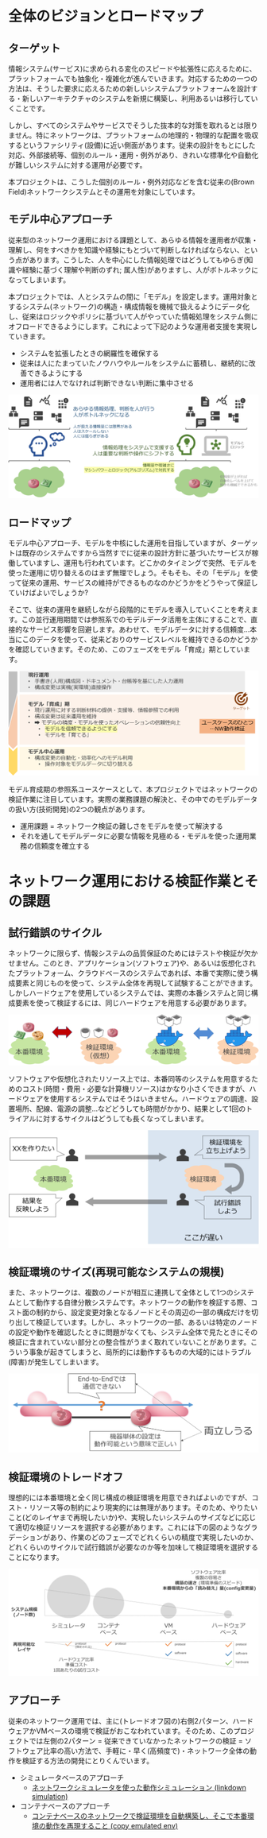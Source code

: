 # 全体のビジョンとロードマップ

## ターゲット

情報システム(サービス)に求められる変化のスピードや拡張性に応えるために、プラットフォームでも抽象化・複雑化が進んでいきます。対応するための一つの方法は、そうした要求に応えるための新しいシステムプラットフォームを設計する・新しいアーキテクチャのシステムを新規に構築し、利用あるいは移行していくことです。

しかし、すべてのシステムやサービスでそうした抜本的な対策を取れるとは限りません。特にネットワークは、プラットフォームの地理的・物理的な配置を吸収するというファシリティ(設備)に近い側面があります。従来の設計をもとにした対応、外部接続等、個別のルール・運用・例外があり、きれいな標準化や自動化が難しいシステムに対する運用が必要です。

本プロジェクトは、こうした個別のルール・例外対応などを含む従来の(Brown Field)ネットワークシステムとその運用を対象にしています。

## モデル中心アプローチ

従来型のネットワーク運用における課題として、あらゆる情報を運用者が収集・理解し、何をすべきかを知識や経験にもとづいて判断しなければならない、という点があります。こうした、人を中心にした情報処理ではどうしてもゆらぎ(知識や経験に基づく理解や判断のずれ; 属人性)がありますし、人がボトルネックになってしまいます。

本プロジェクトでは、人とシステムの間に「モデル」を設定します。運用対象とするシステム(ネットワーク)の構造・構成情報を機械で扱えるようにデータ化し、従来はロジックやポリシに基づいて人がやっていた情報処理をシステム側にオフロードできるようにします。これによって下記のような運用者支援を実現していきます。

* システムを拡張したときの網羅性を確保する
* 従来は人にたまっていたノウハウやルールをシステムに蓄積し、継続的に改善できるようにする
* 運用者には人でなければ判断できない判断に集中させる

![model-centric-approach](fig/model_centric_approach.png)

## ロードマップ

モデル中心アプローチ、モデルを中核にした運用を目指していますが、ターゲットは既存のシステムですから当然すでに従来の設計方針に基づいたサービスが稼働していますし、運用も行われています。どこかのタイミングで突然、モデルを使った運用に切り替えるのはまず無理でしょう。そもそも、その「モデル」を使って従来の運用、サービスの維持ができるものなのかどうかをどうやって保証していけばよいでしょうか?

そこで、従来の運用を継続しながら段階的にモデルを導入していくことを考えます。この並行運用期間では参照系でのモデルデータ活用を主体にすることで、直接的なサービス影響を回避します。あわせて、モデルデータに対する信頼度…本当にこのデータを使って、従来どおりのサービスレベルを維持できるのかどうかを確認していきます。そのため、このフェーズをモデル「育成」期としています。

![roadmap](fig/roadmap.png)

モデル育成期の参照系ユースケースとして、本プロジェクトではネットワークの検証作業に注目しています。実際の業務課題の解決と、その中でのモデルデータの扱い方(技術開発)の2つの観点があります。

* 運用課題 = ネットワーク検証の難しさをモデルを使って解決する
* それを通してモデルデータに必要な情報を見極める・モデルを使った運用業務の信頼度を確立する

# ネットワーク運用における検証作業とその課題

## 試行錯誤のサイクル

ネットワークに限らず、情報システムの品質保証のためにはテストや検証が欠かせません。このとき、アプリケーション(ソフトウェア)や、あるいは仮想化されたプラットフォーム、クラウドベースのシステムであれば、本番で実際に使う構成要素と同じものを使って、システム全体を再現して試験することができます。しかしハードウェアを使用しているシステムでは、実際の本番システムと同じ構成要素を使って検証するには、同じハードウェアを用意する必要があります。

![trial-cycle1](fig/trial_cycle1.png)

ソフトウェアや仮想化されたリソース上では、本番同等のシステムを用意するためのコスト(時間・費用・必要な計算機リソース)はかなり小さくできますが、ハードウェアを使用するシステムではそうはいきません。ハードウェアの調達、設置場所、配線、電源の調整…などどうしても時間がかかり、結果として1回のトライアルに対するサイクルはどうしても長くなってしまいます。

![trial-cycle2](fig/trial_cycle2.png)

## 検証環境のサイズ(再現可能なシステムの規模)

また、ネットワークは、複数のノードが相互に連携して全体として1つのシステムとして動作する自律分散システムです。ネットワークの動作を検証する際、コスト面の制約から、設定変更対象となるノードとその周辺の一部の構成だけを切り出して検証しています。しかし、ネットワークの一部、あるいは特定のノードの設定や動作を確認したときに問題がなくても、システム全体で見たときにその検証に含まれていない部分との整合性がうまく取れていないことがあります。こういう事象が起きてしまうと、局所的には動作するものの大域的にはトラブル(障害)が発生してしまいます。

![env size](fig/env_size.png)

## 検証環境のトレードオフ

理想的には本番環境と全く同じ構成の検証環境を用意できればよいのですが、コスト・リソース等の制約により現実的には無理があります。そのため、やりたいこと(どのレイヤまで再現したいか)や、実現したいシステムのサイズなどに応じて適切な検証リソースを選択する必要があります。これには下の図のようなグラデーションがあり、作業のどのフェーズでどれくらいの精度で実現したいのか、どれくらいのサイクルで試行錯誤が必要なのか等を加味して検証環境を選択することになります。

![tradeoff](fig/tradeoff.png)

## アプローチ

従来のネットワーク運用では、主に(トレードオフ図の)右側2パターン、ハードウェアかVMベースの環境で検証がおこなわれています。そのため、このプロジェクトでは左側の2パターン = 従来できていなかったネットワークの検証 = ソフトウェア比率の高い方法で、手軽に・早く(高頻度で)・ネットワーク全体の動作を検証する方法の開発にとりくんでいます。

- シミュレータベースのアプローチ
    - [ネットワークシミュレータを使った動作シミュレーション (linkdown simulation)](../demo/linkdown_simulation/README.md)
- コンテナベースのアプローチ
    - [コンテナベースのネットワークで検証環境を自動構築し、そこで本番環境の動作を再現すること (copy emulated env)](../demo/copy_to_emulated_env/README.md)
